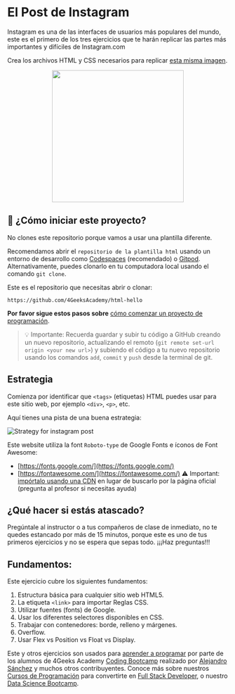 <!-- hide -->
# El Post de Instagram 
<!-- endhide -->

Instagram es una de las interfaces de usuarios más populares del mundo, este es el primero de los tres ejercicios que te harán replicar las partes más importantes y difíciles de Instagram.com

Crea los archivos HTML y CSS necesarios para replicar [esta misma imagen](https://github.com/breatheco-de/exercise-instagram-post/blob/master/preview.png?raw=true).

<p align="center"><img src="https://github.com/breatheco-de/exercise-instagram-post/blob/master/preview.png?raw=true" height="300" /></p>

## 🌱 ¿Cómo iniciar este proyecto?

No clones este repositorio porque vamos a usar una plantilla diferente.

Recomendamos abrir el `repositorio de la plantilla html` usando un entorno de desarrollo como [Codespaces](https://4geeks.com/lesson/what-is-github-codespaces) (recomendado) o [Gitpod](https://4geeks.com/lesson/how-to-use-gitpod). Alternativamente, puedes clonarlo en tu computadora local usando el comando `git clone`.

Este es el repositorio que necesitas abrir o clonar:

```text
https://github.com/4GeeksAcademy/html-hello
```

**Por favor sigue estos pasos sobre** [cómo comenzar un proyecto de programación](https://4geeks.com/es/lesson/como-comenzar-un-proyecto-de-codificacion).

> 💡 Importante: Recuerda guardar y subir tu código a GitHub creando un nuevo repositorio, actualizando el remoto (`git remote set-url origin <your new url>`) y subiendo el código a tu nuevo repositorio usando los comandos `add`, `commit` y `push` desde la terminal de git.

## Estrategia

Comienza por identificar que `<tags>` (etiquetas) HTML puedes usar para este sitio web, por ejemplo `<div>`, `<p>`, etc.

Aquí tienes una pista de una buena estrategia:

![Strategy for instagram post](https://github.com/breatheco-de/exercise-instagram-post/blob/master/strategy.gif?raw=true)
 
Este website utiliza la font `Roboto-type` de Google Fonts e íconos de Font Awesome:

- [https://fonts.google.com/](https://fonts.google.com/)
- [https://fontawesome.com/](https://fontawesome.com/) ⚠️ Important: [impórtalo usando una CDN](https://www.bootstrapcdn.com/fontawesome/) en lugar de buscarlo por la página oficial (pregunta al profesor si necesitas ayuda)

## ¿Qué hacer si estás atascado?

Pregúntale al instructor o a tus compañeros de clase de inmediato, no te quedes estancado por más de 15 minutos, porque este es uno de tus primeros ejercicios y no se espera que sepas todo. ¡¡¡Haz preguntas!!!

## Fundamentos:

Este ejercicio cubre los siguientes fundamentos:

1. Estructura básica para cualquier sitio web HTML5.
2. La etiqueta `<link>` para importar Reglas CSS.
3. Utilizar fuentes (fonts) de Google.
3. Usar los diferentes selectores disponibles en CSS.
4. Trabajar con contenedores: borde, relleno y márgenes.  
5. Overflow.  
6. Usar Flex vs Position vs Float vs Display.  

Este y otros ejercicios son usados para [aprender a programar](https://4geeksacademy.com/es/aprender-a-programar/aprender-a-programar-desde-cero) por parte de los alumnos de 4Geeks Academy [Coding Bootcamp](https://4geeksacademy.com/us/coding-bootcamp) realizado por [Alejandro Sánchez](https://twitter.com/alesanchezr) y muchos otros contribuyentes. Conoce más sobre nuestros [Cursos de Programación](https://4geeksacademy.com/es/curso-de-programacion-desde-cero?lang=es) para convertirte en [Full Stack Developer](https://4geeksacademy.com/es/coding-bootcamps/desarrollador-full-stack/?lang=es), o nuestro [Data Science Bootcamp](https://4geeksacademy.com/es/coding-bootcamps/curso-datascience-machine-learning).
